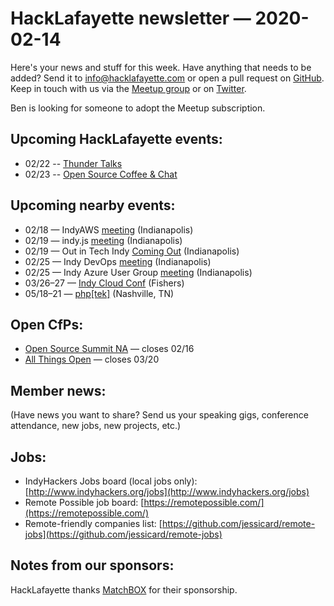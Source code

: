 # HackLafayette newsletter — 2020-02-14

Here's your news and stuff for this week. Have anything that needs to be added? Send it to info@hacklafayette.com or open a pull request on [GitHub](https://github.com/hacklafayette/newsletter). Keep in touch with us via the [Meetup group](https://www.meetup.com/hacklafayette/) or on [Twitter](https://twitter.com/hacklafayette).

Ben is looking for someone to adopt the Meetup subscription.

## Upcoming HackLafayette events:

- 02/22 -- [Thunder Talks ](https://www.meetup.com/hacklafayette/events/267711894/)
- 02/23 -- [Open Source Coffee & Chat](https://www.meetup.com/hacklafayette/events/jjppjrybcdbfc/)

## Upcoming nearby events:

- 02/18 — IndyAWS [meeting](https://www.meetup.com/IndyAWS/events/mvstlrybcdbxb/) (Indianapolis)
- 02/19 — indy.js [meeting](https://www.meetup.com/indyjs/events/rfhfjrybcdbzb/) (Indianapolis)
- 02/19 — Out in Tech Indy [Coming Out](https://www.eventbrite.com/e/out-in-tech-ind-out-in-tech-indianapolis-is-coming-out-tickets-91204139035) (Indianapolis)
- 02/25 — Indy DevOps [meeting](https://www.meetup.com/IndyDevOps/events/bctljrybcdbhc/) (Indianapolis)
- 02/25 — Indy Azure User Group [meeting](https://www.meetup.com/Indy-Azure-User-Group/events/gmlzmrybcdbkc/) (Indianapolis)
- 03/26–27 — [Indy Cloud Conf](https://2020.indycloudconf.com/) (Fishers)
- 05/18–21 — [php[tek]](https://tek.phparch.com/) (Nashville, TN)

## Open CfPs:

- [Open Source Summit NA](https://events.linuxfoundation.org/open-source-summit-north-america/program/cfp/#overview) — closes 02/16
- [All Things Open](https://2020.allthingsopen.org/call-for-speakers.html) — closes 03/20

## Member news:

(Have news you want to share? Send us your speaking gigs, conference attendance, new jobs, new projects, etc.)


## Jobs:

- IndyHackers Jobs board (local jobs only): [http://www.indyhackers.org/jobs](http://www.indyhackers.org/jobs)
- Remote Possible job board: [https://remotepossible.com/](https://remotepossible.com/)
- Remote-friendly companies list: [https://github.com/jessicard/remote-jobs](https://github.com/jessicard/remote-jobs)

## Notes from our sponsors:

HackLafayette thanks [MatchBOX](http://matchboxstudio.org/) for their sponsorship.
